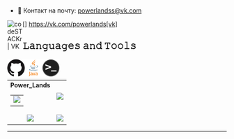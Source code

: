 <!-- ### Hi there 😄   -->

<br/>  


- 📧 Контакт на почту: powerlandss@vk.com
  

[<img align="left" alt="codeSTACKr | VK" width="35px" src="https://cdn.jsdelivr.net/npm/simple-icons@v3/icons/vk.svg" />] https://vk.com/powerlands[vk]
<br/>
## 𝙻𝚊𝚗𝚐𝚞𝚊𝚐𝚎𝚜 𝚊𝚗𝚍 𝚃𝚘𝚘𝚕𝚜
<img align="left" alt="GitHub" width="40px" src="https://raw.githubusercontent.com/github/explore/78df643247d429f6cc873026c0622819ad797942/topics/github/github.png" />
<img align="left" alt="Java" width="40px" src="https://raw.githubusercontent.com/github/explore/80688e429a7d4ef2fca1e82350fe8e3517d3494d/topics/java/java.png" />
<img align="left" alt="Terminal" width="40px" src="https://raw.githubusercontent.com/github/explore/80688e429a7d4ef2fca1e82350fe8e3517d3494d/topics/terminal/terminal.png" />
<br><br/>
<table align="center" width="100%">
  <tr>
    <td align="center">
      <strong>  Power_Lands </strong><br>
      <table>
        <tr>
          <td align="center">
            <a href="https://github.com/PowerLandss">
              <img src="https://sun9-77.userapi.com/impg/OSP8mjx9R-uK_hQ7a044gd7aMo3qOTZbgIXk2w/TPe-C8t-Pvc.jpg?size=187x167&quality=96&sign=e5706c616a3333a8818bfc4f1d8b69ec&type=album" />
            </a>
          </td>
        </tr>
      </table>
    </td>
    <td align="center">
      <img width="120%" src="https://github-readme-stats.vercel.app/api?username=PowerLandss&show_icons=true&count_private=true&hide_border=true" />
    </td>
  </tr>
  <tr>
          <td align="center">
            <img src="https://github-readme-stats.vercel.app/api/top-langs/?username=PowerLandss&hide_border=true&layout=compact">
          </td>
    <td align="center">
      <img src="https://github-readme-streak-stats.herokuapp.com?user=PowerLandss&hide_border=true">
    </td>
  </tr>
</table>



<!-- ## Recent Blog Posts  
  

<br/>  

  

<br/>  

  

<br/>  


<br /> -->

----
